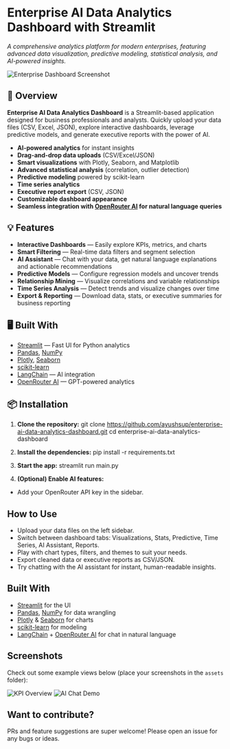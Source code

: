 # Enterprise AI Data Analytics Dashboard with Streamlit

_A comprehensive analytics platform for modern enterprises, featuring advanced data visualization, predictive modeling, statistical analysis, and AI-powered insights._

![Enterprise Dashboard Screenshot](assets/dashboard_preview.png)

## 🚀 Overview

**Enterprise AI Data Analytics Dashboard** is a Streamlit-based application designed for business professionals and analysts. Quickly upload your data files (CSV, Excel, JSON), explore interactive dashboards, leverage predictive models, and generate executive reports with the power of AI.

- **AI-powered analytics** for instant insights
- **Drag-and-drop data uploads** (CSV/Excel/JSON)
- **Smart visualizations** with Plotly, Seaborn, and Matplotlib
- **Advanced statistical analysis** (correlation, outlier detection)
- **Predictive modeling** powered by scikit-learn
- **Time series analytics**
- **Executive report export** (CSV, JSON)
- **Customizable dashboard appearance**
- **Seamless integration with [OpenRouter AI](https://openrouter.ai) for natural language queries**

## 💡 Features

- **Interactive Dashboards** — Easily explore KPIs, metrics, and charts
- **Smart Filtering** — Real-time data filters and segment selection
- **AI Assistant** — Chat with your data, get natural language explanations and actionable recommendations
- **Predictive Models** — Configure regression models and uncover trends
- **Relationship Mining** — Visualize correlations and variable relationships
- **Time Series Analysis** — Detect trends and visualize changes over time
- **Export & Reporting** — Download data, stats, or executive summaries for business reporting

## 🖥️ Built With

- [Streamlit](https://streamlit.io/) — Fast UI for Python analytics
- [Pandas](https://pandas.pydata.org/), [NumPy](https://numpy.org/)
- [Plotly](https://plotly.com/python/), [Seaborn](https://seaborn.pydata.org/)
- [scikit-learn](https://scikit-learn.org/)
- [LangChain](https://python.langchain.com/) — AI integration
- [OpenRouter AI](https://openrouter.ai/) — GPT-powered analytics

## 📦 Installation

1. **Clone the repository:**
git clone https://github.com/ayushsup/enterprise-ai-data-analytics-dashboard.git
cd enterprise-ai-data-analytics-dashboard


2. **Install the dependencies:**
pip install -r requirements.txt


3. **Start the app:**
streamlit run main.py


4. **(Optional) Enable AI features:**
- Add your OpenRouter API key in the sidebar.

## How to Use

- Upload your data files on the left sidebar.
- Switch between dashboard tabs: Visualizations, Stats, Predictive, Time Series, AI Assistant, Reports.
- Play with chart types, filters, and themes to suit your needs.
- Export cleaned data or executive reports as CSV/JSON.
- Try chatting with the AI assistant for instant, human-readable insights.

## Built With

- [Streamlit](https://streamlit.io/) for the UI
- [Pandas](https://pandas.pydata.org/), [NumPy](https://numpy.org/) for data wrangling
- [Plotly](https://plotly.com/python/) & [Seaborn](https://seaborn.pydata.org/) for charts
- [scikit-learn](https://scikit-learn.org/) for modeling
- [LangChain](https://python.langchain.com/) + [OpenRouter AI](https://openrouter.ai/) for chat in natural language

## Screenshots

Check out some example views below (place your screenshots in the `assets` folder):

![KPI Overview](assets/kpi_overview.png)
![AI Chat Demo](assets/ai_assistant_demo.png)

## Want to contribute?

PRs and feature suggestions are super welcome! Please open an issue for any bugs or ideas.
